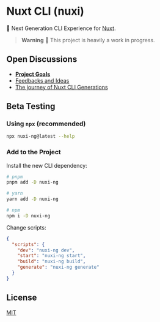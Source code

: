 # Nuxt CLI (nuxi)

💫 Next Generation CLI Experience for [Nuxt](https://nuxt.com/).

> **Warning**
> 🚧 This project is heavily a work in progress.

## Open Discussions

- [**Project Goals**](https://github.com/nuxt/cli/discussions/3)
- [Feedbacks and Ideas](https://github.com/nuxt/cli/discussions/4)
- [The journey of Nuxt CLI Generations](https://github.com/nuxt/cli/discussions/7)

## Beta Testing

### Using `npx` (recommended)

```bash
npx nuxi-ng@latest --help
```

### Add to the Project

Install the new CLI dependency:

```bash
# pnpm
pnpm add -D nuxi-ng

# yarn
yarn add -D nuxi-ng

# npm
npm i -D nuxi-ng
```

Change scripts:

```json
{
  "scripts": {
    "dev": "nuxi-ng dev",
    "start": "nuxi-ng start",
    "build": "nuxi-ng build",
    "generate": "nuxi-ng generate"
  }
}
```

## License

[MIT](./LICENSE)
